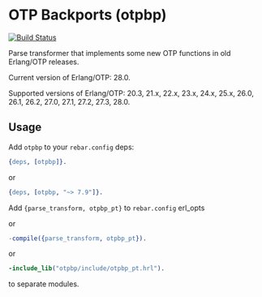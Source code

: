 OTP Backports (otpbp)
=====================
[![Build Status](https://github.com/Ledest/otpbp/actions/workflows/erlang.yml/badge.svg)](https://github.com/Ledest/otpbp/actions/workflows/erlang.yml/badge.svg)

Parse transformer that implements some new OTP functions in old Erlang/OTP releases.

Current version of Erlang/OTP: 28.0.

Supported versions of Erlang/OTP: 20.3, 21.x, 22.x, 23.x, 24.x, 25.x, 26.0, 26.1, 26.2, 27.0, 27.1, 27.2, 27.3, 28.0.

## Usage

Add `otpbp` to your `rebar.config` deps:

```erlang
{deps, [otpbp]}.
```

or

```erlang
{deps, [otpbp, "~> 7.9"]}.
```

Add `{parse_transform, otpbp_pt}` to `rebar.config` erl_opts

or

```erlang
-compile({parse_transform, otpbp_pt}).
```

or

```erlang
-include_lib("otpbp/include/otpbp_pt.hrl").
```

to separate modules.
